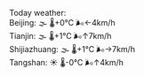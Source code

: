 Today weather:  
Beijing: 🌫  🌡️+0°C 🌬️←4km/h  
Tianjin: 🌫  🌡️+1°C 🌬️↑7km/h  
Shijiazhuang: 🌫  🌡️+1°C 🌬️→7km/h  
Tangshan: ☀️   🌡️-0°C 🌬️↑4km/h  
